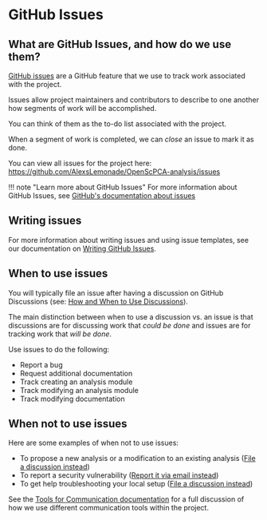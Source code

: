 # GitHub Issues

## What are GitHub Issues, and how do we use them?

[GitHub issues](https://docs.github.com/en/issues/tracking-your-work-with-issues/about-issues) are a GitHub feature that we use to track work associated with the project.

Issues allow project maintainers and contributors to describe to one another how segments of work will be accomplished.

You can think of them as the to-do list associated with the project.

When a segment of work is completed, we can _close_ an issue to mark it as done.

You can view all issues for the project here: <https://github.com/AlexsLemonade/OpenScPCA-analysis/issues>

!!! note "Learn more about GitHub Issues"
    For more information about GitHub Issues, see [GitHub's documentation about issues](https://docs.github.com/en/issues/tracking-your-work-with-issues/about-issues)

## Writing issues

For more information about writing issues and using issue templates, see our documentation on [Writing GitHub Issues](writing-issues.md).

## When to use issues

You will typically file an issue after having a discussion on GitHub Discussions (see: [How and When to Use Discussions](../index.md#how-and-when-to-use-discussions)).

The main distinction between when to use a discussion vs. an issue is that discussions are for discussing work that _could be done_ and issues are for tracking work that _will be done_.

Use issues to do the following:

* Report a bug
* Request additional documentation
* Track creating an analysis module
* Track modifying an analysis module
* Track modifying documentation

## When not to use issues

Here are some examples of when not to use issues:

* To propose a new analysis or a modification to an existing analysis ([File a discussion instead](../index.md#propose-a-new-analysis-or-a-modification-to-an-existing-analysis))
* To report a security vulnerability ([Report it via email instead](https://github.com/AlexsLemonade/OpenScPCA-analysis/blob/main/SECURITY.md))
* To get help troubleshooting your local setup ([File a discussion instead](../index.md#ask-questions))

See the [Tools for Communication documentation](../index.md) for a full discussion of how we use different communication tools within the project.
